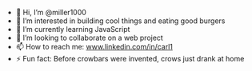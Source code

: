 - 👋 Hi, I’m @miller1000
- 👀 I’m interested in building cool things and eating good burgers
- 🌱 I’m currently learning JavaScript
- 💞️ I’m looking to collaborate on a web project
- 📫 How to reach me: www.linkedin.com/in/carl1
- ⚡ Fun fact: Before crowbars were invented, crows just drank at home

<!---
miller1000/miller1000 is a ✨ special ✨ repository because its `README.md` (this file) appears on your GitHub profile.
You can click the Preview link to take a look at your changes.
--->
